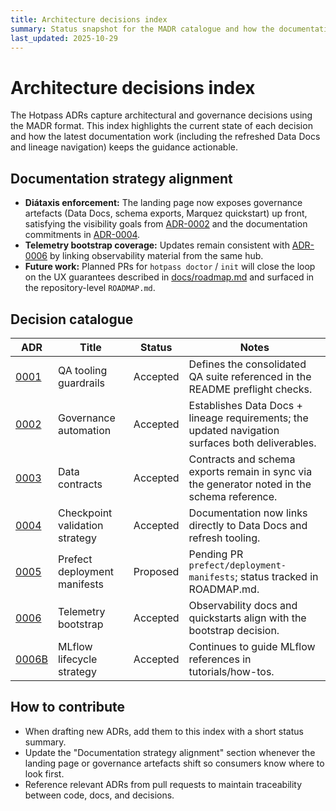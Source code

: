 ```yaml
---
title: Architecture decisions index
summary: Status snapshot for the MADR catalogue and how the documentation strategy maps to each decision.
last_updated: 2025-10-29
---
```


# Architecture decisions index

The Hotpass ADRs capture architectural and governance decisions using the MADR
format. This index highlights the current state of each decision and how the
latest documentation work (including the refreshed Data Docs and lineage
navigation) keeps the guidance actionable.

## Documentation strategy alignment

- **Diátaxis enforcement:** The landing page now exposes governance artefacts
  (Data Docs, schema exports, Marquez quickstart) up front, satisfying the
  visibility goals from [ADR-0002](0002-governance-automation.md) and the
  documentation commitments in [ADR-0004](0004-checkpoint-validation-strategy.md).
- **Telemetry bootstrap coverage:** Updates remain consistent with
  [ADR-0006](0006-telemetry-bootstrap.md) by linking observability material from
  the same hub.
- **Future work:** Planned PRs for `hotpass doctor` / `init` will close the loop
  on the UX guarantees described in [docs/roadmap.md](../roadmap.md) and surfaced
  in the repository-level `ROADMAP.md`.

## Decision catalogue

| ADR | Title | Status | Notes |
| --- | ----- | ------ | ----- |
| [0001](0001-qa-tooling.md) | QA tooling guardrails | Accepted | Defines the consolidated QA suite referenced in the README preflight checks. |
| [0002](0002-governance-automation.md) | Governance automation | Accepted | Establishes Data Docs + lineage requirements; the updated navigation surfaces both deliverables. |
| [0003](0003-data-contracts.md) | Data contracts | Accepted | Contracts and schema exports remain in sync via the generator noted in the schema reference. |
| [0004](0004-checkpoint-validation-strategy.md) | Checkpoint validation strategy | Accepted | Documentation now links directly to Data Docs and refresh tooling. |
| [0005](0005-prefect-deployment-manifests.md) | Prefect deployment manifests | Proposed | Pending PR `prefect/deployment-manifests`; status tracked in ROADMAP.md. |
| [0006](0006-telemetry-bootstrap.md) | Telemetry bootstrap | Accepted | Observability docs and quickstarts align with the bootstrap decision. |
| [0006B](0006-mlflow-lifecycle-strategy.md) | MLflow lifecycle strategy | Accepted | Continues to guide MLflow references in tutorials/how-tos. |

## How to contribute

- When drafting new ADRs, add them to this index with a short status summary.
- Update the "Documentation strategy alignment" section whenever the landing
  page or governance artefacts shift so consumers know where to look first.
- Reference relevant ADRs from pull requests to maintain traceability between
  code, docs, and decisions.
